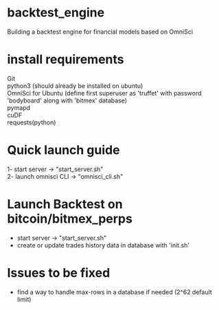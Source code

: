 # backtest_engine
Building a backtest engine for financial models based on OmniSci

# install requirements
Git  
python3 (should already be installed on ubuntu)  
OmniSci for Ubuntu (define first superuser as 'truffet' with password 'bodyboard' along with 'bitmex' database)  
pymapd  
cuDF  
requests(python)  

# Quick launch guide
1- start server -> "start_server.sh"  
2- launch omnisci CLI -> "omnisci_cli.sh"  

# Launch Backtest on bitcoin/bitmex_perps
- start server -> "start_server.sh"
- create or update trades history data in database with 'init.sh'  

# Issues to be fixed
- find a way to handle max-rows in a database if needed (2^62 default limit)
